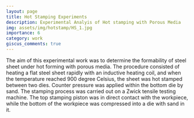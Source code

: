 ```yaml
---
layout: page
title: Hot Stamping Experiments
description: Experimental Analyis of Hot stamping with Porous Media
img: assets/img/hotstamp/HS_1.jpg
importance: 6
category: work
giscus_comments: true
---
```


The aim of this experimental work was to determine the formability of steel sheet under hot forming with porous media. The procedure consisted of heating a flat steel sheet rapidly with an inductive heating coil, and when the temperature reached 900 degree Celsius, the sheet was hot stamped between two dies. Counter pressure was applied within the bottom die by sand. The stamping process was carried out on a Zwick tensile testing machine. The top stamping piston was in direct contact with the workpiece, while the bottom of the workpiece was compressed into a die with sand in it.